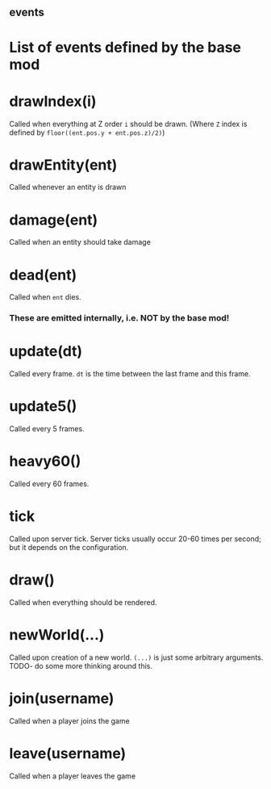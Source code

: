 

## events
List of events defined by the base mod
==========================================================




# drawIndex(i)
Called when everything at Z order `i` should be drawn.
(Where `Z` index is defined by `floor((ent.pos.y + ent.pos.z)/2)`)


# drawEntity(ent)
Called whenever an entity is drawn


# damage(ent)
Called when an entity should take damage


# dead(ent)
Called when `ent` dies.


















### These are emitted internally, i.e. NOT by the base mod!




# update(dt)
Called every frame.
`dt` is the time between the last frame and this frame.


# update5()
Called every 5 frames.


# heavy60()
Called every 60 frames.


# tick
Called upon server tick. Server ticks usually occur 20-60 times per second;
but it depends on the configuration.


# draw()
Called when everything should be rendered.


# newWorld(...)
Called upon creation of a new world.
`(...)` is just some arbitrary arguments.
TODO- do some more thinking around this.



# join(username)
Called when a player joins the game


# leave(username)
Called when a player leaves the game

